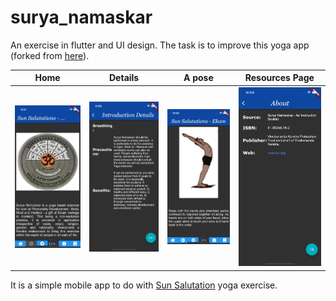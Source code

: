 # surya_namaskar

An exercise in flutter and UI design. The task is to improve this yoga app (forked from [here](https://github.com/rama-swuni/surya_namaskar)).

| Home       | Details      | A pose    | Resources Page |
| -----------| -------------| --------- | -------------- |
| ![](./docs/images/ios1.png) | ![](./docs/images/ios2.png) | ![](./docs/images/ios3.png) | ![](./docs/images/ios4.png) |


It is a simple mobile app to do with [Sun Salutation](https://en.wikipedia.org/wiki/Sun_Salutation) yoga exercise.


